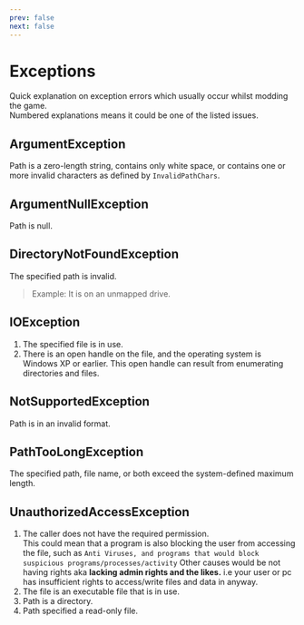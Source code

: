 ```yaml
---
prev: false
next: false
---
```


# Exceptions

Quick explanation on exception errors which usually occur whilst modding the game.  
Numbered explanations means it could be one of the listed issues.

## ArgumentException

Path is a zero-length string, contains only white space, or contains one or more invalid characters as defined by `InvalidPathChars`.

## ArgumentNullException

Path is null.

## DirectoryNotFoundException

The specified path is invalid.

> Example: It is on an unmapped drive.

## IOException

1. The specified file is in use.
2. There is an open handle on the file, and the operating system is Windows XP or earlier.
   This open handle can result from enumerating directories and files.

## NotSupportedException

Path is in an invalid format.

## PathTooLongException

The specified path, file name, or both exceed the system-defined maximum length.

## UnauthorizedAccessException

1. The caller does not have the required permission.  
   This could mean that a program is also blocking the user from accessing the file,
   such as `Anti Viruses, and programs that would block suspicious programs/processes/activity`
   Other causes would be not having rights aka **lacking admin rights and the likes.**
   i.e your user or pc has insufficient rights to access/write files and data in anyway.
2. The file is an executable file that is in use.
3. Path is a directory.
4. Path specified a read-only file.
